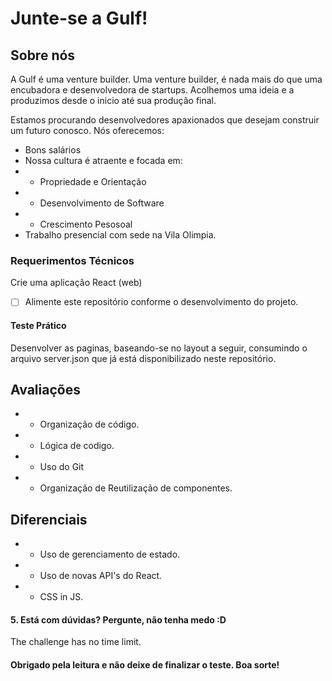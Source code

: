 # Junte-se a Gulf!

## Sobre nós
A Gulf é uma venture builder. Uma venture builder, é nada mais do que uma encubadora e desenvolvedora de startups. Acolhemos uma ideia e a produzimos desde o inicio até sua produção final.  

Estamos procurando desenvolvedores apaxionados que desejam construir um futuro conosco.
Nós oferecemos:
- Bons salários
- Nossa cultura é atraente e focada em: 
- - Propriedade e Orientação
- - Desenvolvimento de Software
- - Crescimento Pesosoal
- Trabalho presencial com sede na Vila Olimpia. 


### Requerimentos Técnicos

Crie uma aplicação React (web)
- [ ] Alimente este repositório conforme o desenvolvimento do projeto.

#### Teste Prático

Desenvolver as paginas, baseando-se no layout a seguir, consumindo o arquivo server.json que já está disponibilizado neste repositório.

## Avaliações 

- - Organização de código.
- - Lógica de codigo. 
- - Uso do Git
- - Organização de Reutilização de componentes. 

## Diferenciais 

- - Uso de gerenciamento de estado. 
- - Uso de novas API's do React. 
- - CSS in JS. 

#### 5. Está com dúvidas? Pergunte, não tenha medo :D

The challenge has no time limit.

#### Obrigado pela leitura e não deixe de finalizar o teste. Boa sorte!

